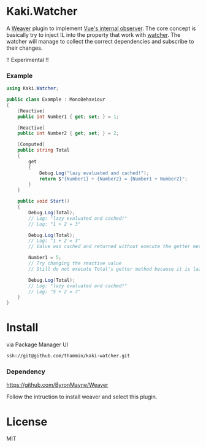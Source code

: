 # Kaki.Watcher

A [Weaver](https://github.com/ByronMayne/Weaver) plugin to implement [Vue's internal observer](https://github.com/vuejs/vue/tree/dev/src/core/observer).
The core concept is basically try to inject IL into the property that work with [watcher](https://github.com/thammin/kaki-watcher/blob/master/Runtime/Watcher.cs). The watcher will manage to collect the correct dependencies and subscribe to their changes.

!! Experimental !!

### Example

```cs
using Kaki.Watcher;

public class Example : MonoBehaviour
{
    [Reactive]
    public int Number1 { get; set; } = 1;

    [Reactive]
    public int Number2 { get; set; } = 2;

    [Computed]
    public string Total
    {
        get
        {
            Debug.Log("lazy evaluated and cached!");
            return $"{Number1} + {Number2} = {Number1 + Number2}";
        }
    }

    public void Start()
    {
        Debug.Log(Total);
        // Log: "lazy evaluated and cached!"
        // Log: "1 + 2 = 3"

        Debug.Log(Total);
        // Log: "1 + 2 = 3"
        // Value was cached and returned without execute the getter method.

        Number1 = 5;
        // Try changing the reactive value
        // Still do not execute Total's getter method because it is lazy evulation

        Debug.Log(Total);
        // Log: "lazy evaluated and cached!"
        // Log: "5 + 2 = 7"
    }
}
```

# Install

via Package Manager UI

```sh
ssh://git@github.com/thammin/kaki-watcher.git
```

### Dependency

https://github.com/ByronMayne/Weaver

Follow the intruction to install weaver and select this plugin.

# License

MIT
